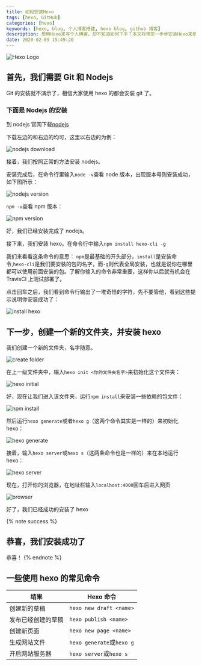 ```yaml
---
title: 如何安装Hexo
tags: [hexo, GitHub]
categories: [hexo]
keywords: [hexo, blog, 个人博客搭建, hexo blog, github 博客]
description: 想用Hexo来写个人博客，却不知道如何下手？本文将带您一步步安装Hexo来搭建您的个人Hexo博客
date: 2020-02-09 15:49:20
---
```


![Hexo Logo](https://cdn.bmyjacks.io/img/20200309164643.png?x-oss-process=style/img)

## 首先，我们需要 Git 和 Nodejs

Git 的安装就不演示了，相信大家使用 hexo 的都会安装 git 了。

### 下面是 Nodejs 的安装

到 nodejs 官网下载[nodejs](https://nodejs.org/en/)

下载左边的和右边的均可，这里以右边的为例：

![nodejs download](https://cdn.bmyjacks.io/img/20200309164723.png?x-oss-process=style/img)

接着，我们按照正常的方法安装 nodejs。

安装完成后，在命令行里输入`node -v`查看 node 版本，出现版本号则安装成功，如下图所示：

![nodejs version](https://cdn.bmyjacks.io/img/20200309165142.png?x-oss-process=style/img)

`npm -v`查看 npm 版本：

![npm version](https://cdn.bmyjacks.io/img/20200309165203.png?x-oss-process=style/img)

好，我们已经安装完成了 nodejs。

接下来，我们安装 hexo。在命令行中输入`npm install hexo-cli -g`

我们来看看这条命令的意思：
`npm`是最基础的开头部分，`install`是安装命令,`hexo-cli`是我们要安装的包的名字，而`-g`则代表全局安装，也就是说你在哪里都可以使用前面安装的包。了解你输入的命令非常重要，这样你以后就有机会在 TravisCI 上测试部署了。

点击回车之后，我们看到命令行输出了一堆奇怪的字符，先不要管他，看到这些提示说明你安装成功了：

![install hexo](https://cdn.bmyjacks.io/img/20200309165221.png?x-oss-process=style/img)

## 下一步，创建一个新的文件夹，并安装 hexo

我们创建一个新的文件夹，名字随意。

![create folder](https://cdn.bmyjacks.io/img/20200309165237.png?x-oss-process=style/img)

在上一级文件夹中，输入`hexo init <你的文件夹名字>`来初始化这个文件夹：

![hexo initial](https://cdn.bmyjacks.io/img/20200309165254.png?x-oss-process=style/img)

好，现在让我们进入该文件夹，运行`npm install`来安装一些依赖的包文件：

![npm install](https://cdn.bmyjacks.io/img/20200309165311.png?x-oss-process=style/img)

然后运行`hexo generate`或者`hexo g`（这两个命令其实是一样的）来初始化 hexo：

![hexo generate](https://cdn.bmyjacks.io/img/20200309165331.png?x-oss-process=style/img)

接着，输入`hexo server`或`hexo s`（这两条命令也是一样的）来在本地运行 hexo：

![hexo server](https://cdn.bmyjacks.io/img/20200309165342.png?x-oss-process=style/img)

现在，打开你的浏览器，在地址栏输入`localhost:4000`回车后进入网页

![browser](https://cdn.bmyjacks.io/img/20200309165352.png?x-oss-process=style/img)

好了，我们已经成功的安装了 hexo

{% note success %}

## 恭喜，我们安装成功了

恭喜！
{% endnote %}

## 一些使用 hexo 的常见命令

| 结果               | Hexo 命令                 |
| ------------------ | ------------------------- |
| 创建新的草稿       | `hexo new draft <name>`   |
| 发布已经创建的草稿 | `hexo publish <name>`     |
| 创建新页面         | `hexo new page <name>`    |
| 生成网站文件       | `hexo generate`或`hexo g` |
| 开启网站服务器     | `hexo server`或`hexo s`   |

